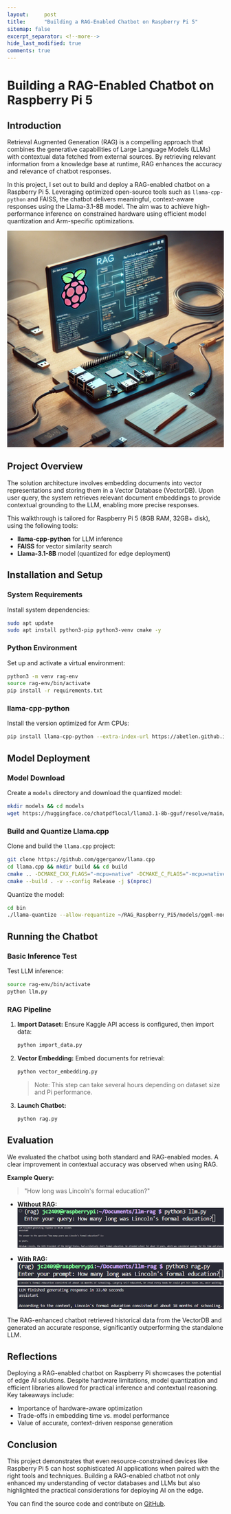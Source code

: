 ```yaml
---
layout:     post
title:      "Building a RAG-Enabled Chatbot on Raspberry Pi 5"
sitemap: false
excerpt_separator: <!--more-->
hide_last_modified: true
comments: true
---
```


# Building a RAG-Enabled Chatbot on Raspberry Pi 5

## Introduction

Retrieval Augmented Generation (RAG) is a compelling approach that combines the generative capabilities of Large Language Models (LLMs) with contextual data fetched from external sources. By retrieving relevant information from a knowledge base at runtime, RAG enhances the accuracy and relevance of chatbot responses.

In this project, I set out to build and deploy a RAG-enabled chatbot on a Raspberry Pi 5. Leveraging optimized open-source tools such as `llama-cpp-python` and FAISS, the chatbot delivers meaningful, context-aware responses using the Llama-3.1-8B model. The aim was to achieve high-performance inference on constrained hardware using efficient model quantization and Arm-specific optimizations.

<!--more-->

![RAG Raspberry Pi](../images/RPI_Gen_Image.png)

## Project Overview

The solution architecture involves embedding documents into vector representations and storing them in a Vector Database (VectorDB). Upon user query, the system retrieves relevant document embeddings to provide contextual grounding to the LLM, enabling more precise responses.

This walkthrough is tailored for Raspberry Pi 5 (8GB RAM, 32GB+ disk), using the following tools:

* **llama-cpp-python** for LLM inference
* **FAISS** for vector similarity search
* **Llama-3.1-8B** model (quantized for edge deployment)

## Installation and Setup

### System Requirements

Install system dependencies:

```bash
sudo apt update
sudo apt install python3-pip python3-venv cmake -y
```

### Python Environment

Set up and activate a virtual environment:

```bash
python3 -m venv rag-env
source rag-env/bin/activate
pip install -r requirements.txt
```

### llama-cpp-python

Install the version optimized for Arm CPUs:

```bash
pip install llama-cpp-python --extra-index-url https://abetlen.github.io/llama-cpp-python/whl/cpu
```

## Model Deployment

### Model Download

Create a `models` directory and download the quantized model:

```bash
mkdir models && cd models
wget https://huggingface.co/chatpdflocal/llama3.1-8b-gguf/resolve/main/ggml-model-Q4_K_M.gguf
```

### Build and Quantize Llama.cpp

Clone and build the `llama.cpp` project:

```bash
git clone https://github.com/ggerganov/llama.cpp
cd llama.cpp && mkdir build && cd build
cmake .. -DCMAKE_CXX_FLAGS="-mcpu=native" -DCMAKE_C_FLAGS="-mcpu=native" -DLLAMA_CURL=OFF
cmake --build . -v --config Release -j $(nproc)
```

Quantize the model:

```bash
cd bin
./llama-quantize --allow-requantize ~/RAG_Raspberry_Pi5/models/ggml-model-Q4_K_M.gguf ~/RAG_Raspberry_Pi5/models/llama3.1-8b-instruct.Q4_0_arm.gguf Q4_0
```

## Running the Chatbot

### Basic Inference Test

Test LLM inference:

```bash
source rag-env/bin/activate
python llm.py
```

### RAG Pipeline

1. **Import Dataset:**
   Ensure Kaggle API access is configured, then import data:

   ```bash
   python import_data.py
   ```

2. **Vector Embedding:**
   Embed documents for retrieval:

   ```bash
   python vector_embedding.py
   ```

   > Note: This step can take several hours depending on dataset size and Pi performance.

3. **Launch Chatbot:**

   ```bash
   python rag.py
   ```

## Evaluation

We evaluated the chatbot using both standard and RAG-enabled modes. A clear improvement in contextual accuracy was observed when using RAG.

**Example Query:**

> "How long was Lincoln's formal education?"

* **Without RAG:**
  ![Basic LLM Prompt](../images/basic_llm_prompt.png)
  ![Basic LLM response](../images/basic_llm_response.png)

* **With RAG:**
  ![RAG LLM Prompt](../images/RAG_llm_prompt.png)
  ![Vector DB](../images/vector_db.png)
  ![RAG LLM Response](../images/RAG_llm_response.png)

The RAG-enhanced chatbot retrieved historical data from the VectorDB and generated an accurate response, significantly outperforming the standalone LLM.

## Reflections

Deploying a RAG-enabled chatbot on Raspberry Pi showcases the potential of edge AI solutions. Despite hardware limitations, model quantization and efficient libraries allowed for practical inference and contextual reasoning. Key takeaways include:

* Importance of hardware-aware optimization
* Trade-offs in embedding time vs. model performance
* Value of accurate, context-driven response generation

## Conclusion

This project demonstrates that even resource-constrained devices like Raspberry Pi 5 can host sophisticated AI applications when paired with the right tools and techniques. Building a RAG-enabled chatbot not only enhanced my understanding of vector databases and LLMs but also highlighted the practical considerations for deploying AI on the edge.

You can find the source code and contribute on [GitHub](https://github.com/jc2409/RAG_Raspberry_Pi5).